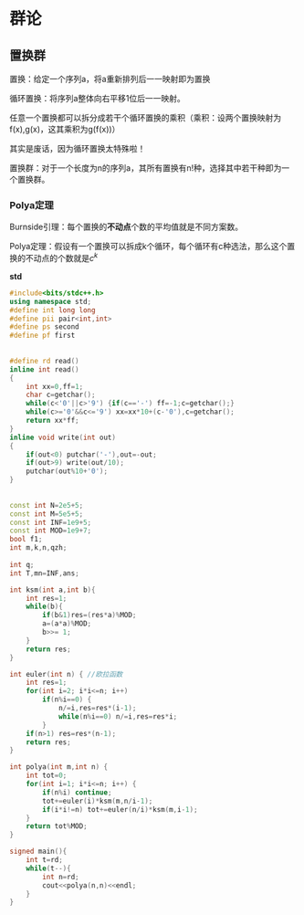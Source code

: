 # 群论

## 置换群

置换：给定一个序列a，将a重新排列后一一映射即为置换

循环置换：将序列a整体向右平移1位后一一映射。

任意一个置换都可以拆分成若干个循环置换的乘积（乘积：设两个置换映射为f(x),g(x)，这其乘积为g(f(x))）

其实是废话，因为循环置换太特殊啦！

置换群：对于一个长度为n的序列a，其所有置换有n!种，选择其中若干种即为一个置换群。

### Polya定理

Burnside引理：每个置换的**不动点**个数的平均值就是不同方案数。

Polya定理：假设有一个置换可以拆成k个循环，每个循环有c种选法，那么这个置换的不动点的个数就是$c^k$

**std**

```C++
#include<bits/stdc++.h>
using namespace std;
#define int long long
#define pii pair<int,int>
#define ps second
#define pf first
 
 
#define rd read()
inline int read()
{
	int xx=0,ff=1;
	char c=getchar();
	while(c<'0'||c>'9') {if(c=='-') ff=-1;c=getchar();}
	while(c>='0'&&c<='9') xx=xx*10+(c-'0'),c=getchar();
	return xx*ff;
}
inline void write(int out)
{
	if(out<0) putchar('-'),out=-out;
	if(out>9) write(out/10);
	putchar(out%10+'0');
}
 
 
const int N=2e5+5;
const int M=5e5+5;
const int INF=1e9+5;
const int MOD=1e9+7;
bool f1;
int m,k,n,qzh;
 
int q;
int T,mn=INF,ans;

int ksm(int a,int b){ 
    int res=1;
    while(b){
        if(b&1)res=(res*a)%MOD;
        a=(a*a)%MOD;
        b>>= 1;
    }
    return res;
}

int euler(int n) { //欧拉函数
	int res=1;
	for(int i=2; i*i<=n; i++)
		if(n%i==0) {
			n/=i,res=res*(i-1);
			while(n%i==0) n/=i,res=res*i;
		}
	if(n>1) res=res*(n-1);
	return res;
}

int polya(int m,int n) {
	int tot=0;
	for(int i=1; i*i<=n; i++) {
		if(n%i) continue;
		tot+=euler(i)*ksm(m,n/i-1);
		if(i*i!=n) tot+=euler(n/i)*ksm(m,i-1);
	}
	return tot%MOD;
}

signed main(){
	int t=rd;
	while(t--){
		int n=rd;
		cout<<polya(n,n)<<endl;
	}
}
```

